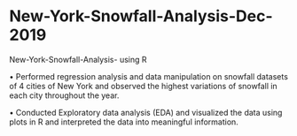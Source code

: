 # New-York-Snowfall-Analysis-Dec-2019
New-York-Snowfall-Analysis- using R

•	Performed regression analysis and data manipulation on snowfall datasets of 4 cities of New York and observed the highest variations of snowfall in each city throughout the year.

•	Conducted Exploratory data analysis (EDA) and visualized the data using plots in R and interpreted the data into meaningful information.
